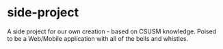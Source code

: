 # side-project
A side project for our own creation - based on CSUSM knowledge. Poised to be a Web/Mobile application with all of the bells and whistles.
